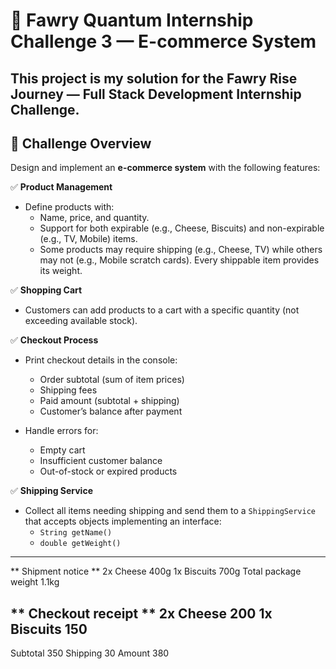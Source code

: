 # 🚀 Fawry Quantum Internship Challenge 3 — E-commerce System

This project is my solution for the **Fawry Rise Journey — Full Stack Development Internship Challenge**.
---

## 📌 Challenge Overview

Design and implement an **e-commerce system** with the following features:

✅ **Product Management**
- Define products with:
  - Name, price, and quantity.
  - Support for both expirable (e.g., Cheese, Biscuits) and non-expirable (e.g., TV, Mobile) items.
  - Some products may require shipping (e.g., Cheese, TV) while others may not (e.g., Mobile scratch cards). Every shippable item provides its weight.

✅ **Shopping Cart**
- Customers can add products to a cart with a specific quantity (not exceeding available stock).

✅ **Checkout Process**
- Print checkout details in the console:
  - Order subtotal (sum of item prices)
  - Shipping fees
  - Paid amount (subtotal + shipping)
  - Customer’s balance after payment

- Handle errors for:
  - Empty cart
  - Insufficient customer balance
  - Out-of-stock or expired products

✅ **Shipping Service**
- Collect all items needing shipping and send them to a `ShippingService` that accepts objects implementing an interface:
  - `String getName()`
  - `double getWeight()`

---

** Shipment notice **
2x Cheese        400g
1x Biscuits      700g
Total package weight 1.1kg

** Checkout receipt **
2x Cheese        200
1x Biscuits      150
----------------------
Subtotal         350
Shipping         30
Amount           380

